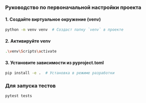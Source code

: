 ### Руководство по первоначальной настройки проекта
#### 1. Создайте виртуальное окружение (venv)
```bash
python -m venv venv  # Создаст папку `venv` в проекте
```
#### 2. Активируйте venv
```bash
.\venv\Scripts\activate
```
#### 3. Установите зависимости из pyproject.toml
```bash
pip install -e .  # Установка в режиме разработки
```


### Для запуска тестов
```bash
pytest tests
```
